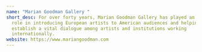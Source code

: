 ```yaml
---
name: "Marian Goodman Gallery "
short_desc: For over forty years, Marian Goodman Gallery has played an important
  role in introducing European artists to American audiences and helping to
  establish a vital dialogue among artists and institutions working
  internationally.
website: https://www.mariangoodman.com
---
```

